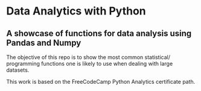 # Data Analytics with Python

## A showcase of functions for data analysis using Pandas and Numpy

The objective of this repo is to show the most common statistical/ programming functions one is
likely to use when dealing with large datasets.

This work is based on the FreeCodeCamp Python Analytics certificate path.
